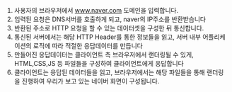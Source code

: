 
1. 사용자의 브라우저에서 www.naver.com 도메인을 입력합니다.
2. 입력된 요청은 DNS서버를 호출하게 되고, naver의 IP주소를 반환받습니다
3. 반환된 주소로 HTTP 요청을 할 수 있는 데이터셋을 구성한 뒤 통신합니다.
4. 통신된 서버에서는 해당 HTTP Header를 통한 정보들을 읽고, 서버 내부 어플리케이션의 로직에 따라 적절한 응답데이터를 만듭니다
5. 만들어진 응답데이터는 클라이언트 측 브라우저에서 랜더링될 수 있게, HTML,CSS,JS 등 파일들을 구성하여 클라이언트에게 응답합니다
6. 클라이언트는 응답된 데이터들을 읽고, 브라우저에서는 해당 파일들을 통해 랜더링을 진행하여 우리가 보고 있는 네이버 화면이 구성됩니다.

